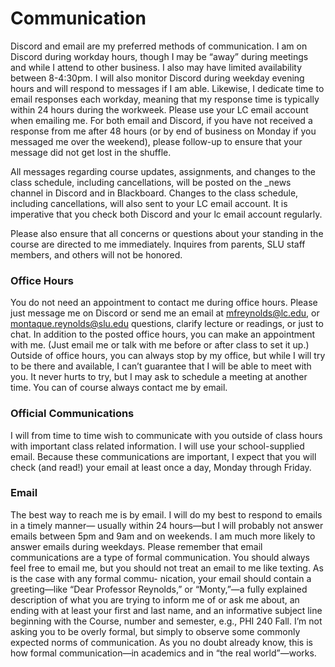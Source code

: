 # Communication

Discord and email are my preferred methods of communication. I am on Discord during workday hours, though I may be “away” during meetings and while I attend to other business. I also may have limited availability between 8-4:30pm. I will also monitor Discord during weekday evening hours and will respond to messages if I am able. Likewise, I dedicate time to email responses each workday, meaning that my response time is typically within 24 hours during the workweek. Please use your LC email account when emailing me. For both email and Discord, if you have not received a response from me after 48 hours (or by end of business on Monday if you messaged me over the weekend), please follow-up to ensure that your message did not get
lost in the shuffle.

All messages regarding course updates, assignments, and changes to the class schedule, including cancellations, will be posted on the _news channel in Discord and in Blackboard. Changes to the class schedule, including cancellations, will also sent to your LC email account. It is imperative that you check both Discord and your lc email account regularly.

Please also ensure that all concerns or questions about your standing in the course are directed to me immediately. Inquires from parents, SLU staff members, and others will not be honored.

### Office Hours

You do not need an appointment to contact me during office hours. Please just message me on Discord or send me an email at mfreynolds@lc.edu, or montaque.reynolds@slu.edu questions, clarify lecture or readings, or just to chat. In addition to the posted office hours, you can make an appointment with me. (Just email me or talk with me before or after class to set it
up.) Outside of office hours, you can always stop by my office, but while I will try to be there and available, I can’t guarantee that I will be able to meet with you. It never hurts to try, but I may ask to schedule a meeting at another time. You can of course always contact me by email.

### Official Communications

I will from time to time wish to communicate with you outside of class hours with important class related information. I will use your school-supplied email. Because these communications are important, I expect that you will check (and read!) your email at least once a day, Monday through Friday.

### Email

The best way to reach me is by email. I will do my best to respond to emails in a timely manner— usually within 24 hours—but I will probably not answer emails between 5pm and 9am and on weekends. I am much more likely to answer emails during weekdays. Please remember that
email communications are a type of formal communication. You should always feel free to email me, but you should not treat an email to me like texting. As is the case with any formal commu-
nication, your email should contain a greeting—like “Dear Professor Reynolds,” or “Monty,”—a fully explained description of what you are trying to inform me of or ask me about, an ending with at least your first and last name, and an informative subject line beginning with the Course, number and semester, e.g., PHI 240 Fall. I’m not asking you to be overly formal, but simply to observe some commonly expected norms of communication. As you no doubt already know, this is how formal communication—in academics and in “the real world”—works.
